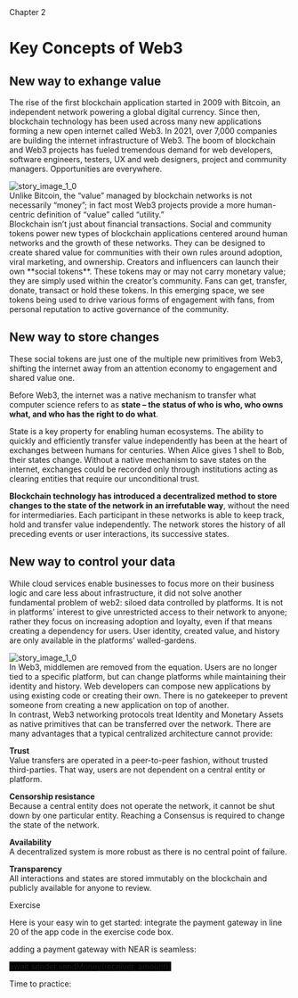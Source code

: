<ChapterContainer>
<div>Chapter 2</div><div className="imgCheckedBox" />
</ChapterContainer>


# Key Concepts of Web3

## New way to exhange value

The rise of the first blockchain application started in 2009 with Bitcoin, an independent network powering a global digital currency. Since then, blockchain technology has been used across many new applications forming a new open internet called Web3. In 2021, over 7,000 companies are building the internet infrastructure of Web3.
<Spacer />
The boom of blockchain and Web3 projects has fueled tremendous demand for web developers, software engineers, testers, UX and web designers, project and community managers. Opportunities are everywhere.

<Spacer />
<QuoteContainer>
    <img alt="story_image_1_0" src="/images/chapter/light.png">
    <div class="quote">Unlike Bitcoin, the “value” managed by blockchain networks is not necessarily “money”;
    in fact most Web3 projects provide a more human-centric definition of “value” called “utility.”</div>
</QuoteContainer>

<Spacer />
Blockchain isn’t just about financial transactions. Social and community tokens power new types of blockchain applications centered around human networks and the growth of these networks. They can be designed to create shared value for communities with their own rules around adoption, viral marketing, and ownership.

<Spacer />
Creators and influencers can launch their own **social tokens**. These tokens may or may not carry monetary value; they are simply used within the creator’s community. Fans can get, transfer, donate, transact or hold these tokens. In this emerging space, we see tokens being used to drive various forms of engagement with fans, from personal reputation to active governance of the community.

## New way to store changes

These social tokens are just one of the multiple new primitives from Web3, shifting the internet away from an attention economy to engagement and shared value one.
<Spacer />

Before Web3, the internet was a native mechanism to transfer what computer science refers to as **state – the status of who is who, who owns what, and who has the right to do what**.

<Spacer />
State is a key property for enabling human ecosystems. The ability to quickly and efficiently transfer value independently has been at the heart of exchanges between humans for centuries. When Alice gives 1 shell to Bob, their states change.

<Spacer />
Without a native mechanism to save states on the internet, exchanges could be recorded only through institutions acting as clearing entities that require our unconditional trust.

<Spacer />

**Blockchain technology has introduced a decentralized method to store changes to the state of the network in an irrefutable way**, without the need for intermediaries. Each participant in these networks is able to keep track, hold and transfer value independently. The network stores the history of all preceding events or user interactions, its successive states.

## New way to control your data

While cloud services enable businesses to focus more on their business logic and care less about infrastructure, it did not solve another fundamental problem of web2: siloed data controlled by platforms. It is not in platforms’ interest to give unrestricted access to their network to anyone; rather they focus on increasing adoption and loyalty, even if that means creating a dependency for users. User identity, created value, and history are only available in the platforms’ walled-gardens.
<Spacer />

<QuoteContainer>
    <img alt="story_image_1_0" src="/images/chapter/light.png">
    <div class="quote">In Web3, middlemen are removed from the equation. Users are no longer tied to a specific platform, but can change platforms while maintaining their identity and history. Web developers can compose new applications by using existing code or creating their own. There is no gatekeeper to prevent someone from creating a new application on top of another.</div>
</QuoteContainer>

<Spacer />
In contrast, Web3 networking protocols treat Identity and Monetary Assets as native primitives that can be transferred over the network.

<Spacer />
There are many advantages that a typical centralized architecture cannot provide:

<Spacer />

**Trust** <br/>
Value transfers are operated in a peer-to-peer fashion, without trusted third-parties. That way, users are not dependent on a central entity or platform.
<Spacer />

**Censorship resistance** <br/>
Because a central entity does not operate the network, it cannot be shut down by one particular entity. Reaching a Consensus is required to change the state of the network.

<Spacer />

**Availability** <br/>
A decentralized system is more robust as there is no central point of failure.

<Spacer />

**Transparency** <br/>
All interactions and states are stored immutably on the blockchain and publicly available for anyone to review.

<Spacer />

<BackgroundContainer>

<div class="exerciseTitle">Exercise</div>

Here is your easy win to get started: integrate the payment gateway in line 20 of the app code in the exercise code box.

<Spacer />

adding a payment gateway with NEAR is seamless:

<Highlight class="language-javascript" style="background-color: rgb(0, 0, 0);">
    await sender.sendMoney(receiver, amount);
</Highlight>

</BackgroundContainer>

<Spacer />

<SubTitleMobile>Time to practice:</SubTitleMobile>